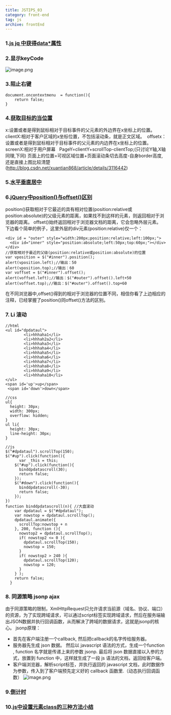 ```yaml
---
title: JSTIPS_03
category: front-end
tag: js
archive: frontEnd
---
```


### 1.[js jq 中获得data*属性](https://segmentfault.com/a/1190000005770912)

### 2.显示keyCode

![image.png](http://upload-images.jianshu.io/upload_images/8952934-345b06bd113dd2d8.png?imageMogr2/auto-orient/strip%7CimageView2/2/w/1240)

### 3.阻止右键
```
document.oncontextmenu  = function(){
    return false;
}
```
### 4.[获取目标的当位置](http://shanmao.me/web/js/pagex-clientx-offsetx-layerx-de-qu-bie)
x:设置或者是得到鼠标相对于目标事件的父元素的外边界在x坐标上的位置。 
clientX:相对于客户区域的x坐标位置，不包括滚动条，就是正文区域。 
offsetx：设置或者是得到鼠标相对于目标事件的父元素的内边界在x坐标上的位置。 
screenX:相对于用户屏幕  
PageY=clientY+scrollTop-clientTop;(只讨论Y轴,X轴同理,下同)
页面上的位置=可视区域位置+页面滚动条切去高度-自身border高度,还是直接上图比较清楚
(http://blog.csdn.net/xuantian868/article/details/3116442)
### 5.[水平垂直居中](https://www.w3cplus.com/css/vertically-center-content-with-css)
### 6.[jQuery中position()与offset()区别](http://www.cnblogs.com/tianguook/p/4079542.html)
position()获取相对于它最近的具有相对位置(position:relative或position:absolute)的父级元素的距离，如果找不到这样的元素，则返回相对于浏览器的距离。
offset()始终返回相对于浏览器文档的距离，它会忽略外层元素。
下边看个简单的例子，这里外层的div元素(position:relative)仅一个：
```
<div id = "outer" style="width:200px;position:relative;left:100px;">
  <div id="inner" style="position:absolute;left:50px;top:60px;"></div>
</div>
//获取相对于最近的父级(position:relative或position:absolute)的位置
var vposition = $("#inner").position();
alert(vposition.left);//输出：50
alert(vposition.top);//输出：60
var voffset = $("#inner").offset();
alert(voffset.left);//输出：$("#outer").offset().left+50
alert(voffset.top);//输出：$("#outer").offset().top+60
```
在不同浏览器中,offset()得到的相对于浏览器的位置不同，相信你看了上边相应的注释，已经掌握了position()同offset()方法的区别。
### 7. Li 滚动
```
//html
<ul id="dpdataul">
        <li>hhhaha1</li>
        <li>hhhah2a2</li>
        <li>hhhaha3</li>
        <li>hhhaha4</li>
        <li>hhhaha5</li>
        <li>hhhaha6</li>
        <li>hhhaha7</li>
        <li>hhhaha8</li>
        <li>hhhaha9</li>
        <li>hhhaha10</li>
</ul>
<span id='up'>up</span>
 <span id='down'>down</span>
```
```
//css
ul{
  height: 30px;
  width: 300px;
  overflow: hidden;
}
ul li{
  height: 30px;
  line-height: 30px;
}
```
```
//js
$("#dpdataul").scrollTop(150);
$("#up").click(function(){
      var _this = this;
    $("#up").click(function(){
      binddpdatascroll(30);
      return false;
    });
    $("#down").click(function(){
      binddpdatascroll(-30);
      return false;
    });
})
function binddpdatascroll(n){ //大盘滚动
    var dpdataul = $("#dpdataul");
    var nowstop = dpdataul.scrollTop();
    dpdataul.animate({
      scrollTop:nowstop + n
    }, 200, function (){
      nowstop2 = dpdataul.scrollTop();
      if( nowstop2 <= 0 ){
        dpdataul.scrollTop(150);
        nowstop = 150;
      }
      if( nowstop2 > 240 ){
        dpdataul.scrollTop(120);
        nowstop = 120;
      }
    } );
    return false;
  }
```
### 8. 同源策略 jsonp ajax
由于同源策略的限制，XmlHttpRequest只允许请求当前源（域名、协议、端口）的资源，为了实现跨域请求，可以通过script标签实现跨域请求，然后在服务端输出JSON数据并执行回调函数，从而解决了跨域的数据请求，这就是jsonp的核心。
jsonp原理：
- 首先在客户端注册一个callback, 然后把callback的名字传给服务器。
- 服务器先生成 json 数据。 然后以 javascript 语法的方式，生成一个function , function 名字就是传递上来的参数 jsonp. 最后将 json 数据直接以入参的方式，放置到 function 中，这样就生成了一段 js 语法的文档，返回给客户端。
- 客户端浏览器，解析script标签，并执行返回的 javascript 文档，此时数据作为参数，传入到了客户端预先定义好的 callback 函数里.（动态执行回调函数）
![image.png](http://upload-images.jianshu.io/upload_images/8952934-134c9f19bb0eac54.png?imageMogr2/auto-orient/strip%7CimageView2/2/w/1240)

### 9.[倒计时](https://segmentfault.com/q/1010000000435922)

### 10.[js中设置元素class的三种方法小结](http://www.jb51.net/article/28118.htm)




